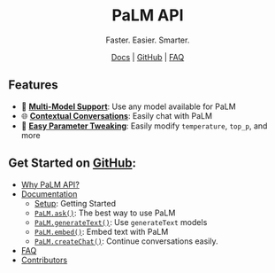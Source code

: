 <h1 align="center">PaLM API</h1>
<p align="center">Faster. Easier. Smarter.</p>
<p align="center">
  <a href="https://github.com/EvanZhouDev/palm-api#documentation">Docs</a> | <a href="https://github.com/evanzhoudev/palm-api">GitHub</a> | <a href="https://github.com/EvanZhouDev/palm-api#frequently-asked-questions">FAQ</a>
</p>

## Features

- 🤖 [**Multi-Model Support**](https://github.com/EvanZhouDev/palm-api#setup): Use any model available for PaLM
- 🌐 [**Contextual Conversations**](https://github.com/EvanZhouDev/palm-api#palmcreatechat): Easily chat with PaLM
- 🧪 [**Easy Parameter Tweaking**](https://github.com/EvanZhouDev/palm-api#config-1): Easily modify `temperature`, `top_p`, and more

## Get Started on [GitHub](https://github.com/EvanZhouDev/palm-api):

- [Why PaLM API?](https://github.com/EvanZhouDev/palm-api#why-palm-api)
- [Documentation](https://github.com/EvanZhouDev/palm-api#documentation)
  - [Setup](https://github.com/EvanZhouDev/palm-api#setup): Getting Started
  - [`PaLM.ask()`](https://github.com/EvanZhouDev/palm-api#palmask): The best way to use PaLM
  - [`PaLM.generateText()`](https://github.com/EvanZhouDev/palm-api#palmgeneratetext): Use `generateText` models
  - [`PaLM.embed()`](https://github.com/EvanZhouDev/palm-api#palmembed): Embed text with PaLM
  - [`PaLM.createChat()`](https://github.com/EvanZhouDev/palm-api#palmcreatechat): Continue conversations easily.
- [FAQ](https://github.com/EvanZhouDev/palm-api#frequently-asked-questions)
- [Contributors](https://github.com/EvanZhouDev/palm-api#contributors)
